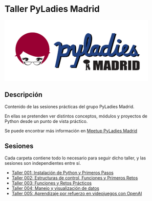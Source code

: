 # Taller PyLadies Madrid


<img src="./images/pyladiesmadrid_alargado.png" height="200"> 



## Descripción 

Contenido de las sesiones prácticas del grupo PyLadies Madrid.  

En ellas se pretenden ver distintos conceptos, módulos y proyectos de Python desde un punto de vista práctico.

Se puede encontrar más información en [Meetup PyLadies Madrid](https://www.meetup.com/PyLadiesMadrid/) 

## Sesiones 

Cada carpeta contiene todo lo necesario para seguir dicho taller, y las sesiones son independientes entre sí.

* [Taller 001: Instalación de Python y Primeros Pasos](https://github.com/PyLadiesMadrid/taller_001_iniciacion)
* [Taller 002: Estructuras de control, Funciones y Primeros Retos](https://github.com/PyLadiesMadrid/taller_002_condicionales_funciones)
* [Taller 003: Funciones y Retos Prácticos](https://github.com/PyLadiesMadrid/taller_003_practica)
* [Taller 004: Manejo y visualización de datos](https://github.com/PyLadiesMadrid/taller_004_visualizacion_datos)
* [Taller 005: Aprendizaje por refuerzo en videojuegos con OpenAI](https://github.com/PyLadiesMadrid/taller_005_openai_rl)

